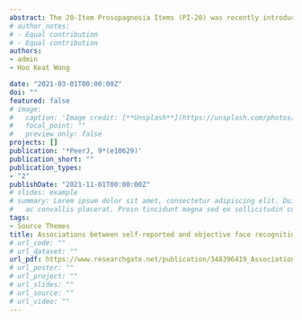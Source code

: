 ```yaml
---
abstract: The 20-Item Prosopagnosia Items (PI-20) was recently introduced as a self-report measure of face recognition abilities and as an instrument to help the diagnosis of prosopagnosia. In general, studies using this questionnaire have shown that observers have moderate to strong insights into their face recognition abilities. However, it remains unknown whether these insights are equivalent for the whole range of face recognition abilities. The present study investigates this issue using the Mandarin version of the PI-20 and the Cambridge Face Memory Test Chinese (CFMT-Chinese). Our results showed a moderate negative association between the PI-20 and the CFMT-Chinese. However, this association was driven by people with low and high face recognition ability, but absent in people within the typical range of face recognition performance. The implications of these results for the study of individual differences and the diagnosis of prosopagnosia are discussed.
# author_notes:
# - Equal contribution
# - Equal contribution
authors:
- admin
- Hoo Keat Wong

date: "2021-03-01T00:00:00Z"
doi: ""
featured: false
# image:
#   caption: 'Image credit: [**Unsplash**](https://unsplash.com/photos/jdD8gXaTZsc)'
#   focal_point: ""
#   preview_only: false
projects: []
publication: '*PeerJ, 9*(e10629)'
publication_short: ""
publication_types:
- "2"
publishDate: "2021-11-01T00:00:00Z"
# slides: example
# summary: Lorem ipsum dolor sit amet, consectetur adipiscing elit. Duis posuere tellus
#   ac convallis placerat. Proin tincidunt magna sed ex sollicitudin condimentum.
tags:
- Source Themes
title: Associations between self-reported and objective face recognition abilities are only evident in above- and below-average recognisers
# url_code: ""
# url_dataset: ""
url_pdf: https://www.researchgate.net/publication/348396419_Associations_between_self-reported_and_objective_face_recognition_abilities_are_only_evident_in_above-_and_below-average_recognisers
# url_poster: ""
# url_project: ""
# url_slides: ""
# url_source: ""
# url_video: ""
---
```


